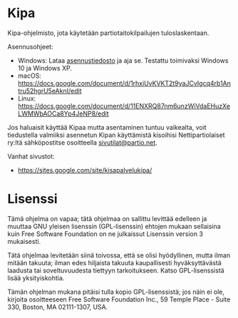Kipa
====

Kipa-ohjelmisto, jota käytetään partiotaitokilpailujen tuloslaskentaan. 

Asennusohjeet: 

- Windows: Lataa [asennustiedosto](https://github.com/partio-scout/kipa/releases/tag/1.6.2) ja aja se. Testattu toimivaksi Windows 10 ja Windows XP.
- macOS: https://docs.google.com/document/d/1rhxiUvKVKT2t9yaJCvIgcq4rb1Antru52hgrU5eAknI/edit
- Linux: https://docs.google.com/document/d/11ENXRQ87nm6unzWiVdaEHuzXeLWMWbAOCa8Yp4JeNP8/edit

Jos haluaisit käyttää Kipaa mutta asentaminen tuntuu vaikealta, voit tiedustella
valmiiksi asennetun Kipan käyttämistä kisoihisi Nettipartiolaiset ry:ltä sähköpostitse
osoitteella sivutilat@partio.net.

Vanhat sivustot:

* https://sites.google.com/site/kisapalvelukipa/

Lisenssi
========

Tämä ohjelma on vapaa; tätä ohjelmaa on sallittu levittää edelleen ja muuttaa GNU yleisen lisenssin (GPL-lisenssin) ehtojen mukaan sellaisina kuin Free Software Foundation on ne julkaissut Lisenssin version 3 mukaisesti.

Tätä ohjelmaa levitetään siinä toivossa, että se olisi hyödyllinen, mutta ilman mitään takuuta; ilman edes hiljaista takuuta kaupallisesti hyväksyttävästä laadusta tai soveltuvuudesta tiettyyn tarkoitukseen. Katso GPL-lisenssistä lisää yksityiskohtia.

Tämän ohjelman mukana pitäisi tulla kopio GPL-lisenssistä; jos näin ei ole, kirjoita osoitteeseen Free Software Foundation Inc., 59 Temple Place - Suite 330, Boston, MA 02111-1307, USA.
